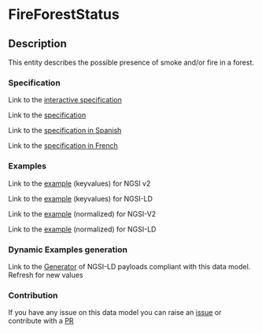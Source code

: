 # FireForestStatus

## Description 

This entity describes the possible presence of smoke and/or fire in a forest.
### Specification

Link to the [interactive specification](https://swagger.lab.fiware.org/?url=https://smart-data-models.github.io/dataModel.Forestry/FireForestStatus/swagger.yaml)

Link to the [specification](https://smart-data-models.github.io/dataModel.Forestry/FireForestStatus/doc/spec.md)

Link to the [specification in Spanish](https://smart-data-models.github.io/dataModel.Forestry/FireForestStatus/doc/spec_ES.md)

Link to the [specification in French](https://smart-data-models.github.io/dataModel.Forestry/FireForestStatus/doc/spec_FR.md)
### Examples

Link to the [example](https://smart-data-models.github.io/dataModel.Forestry/FireForestStatus/examples/example.json) (keyvalues) for NGSI v2

Link to the [example](https://smart-data-models.github.io/dataModel.Forestry/FireForestStatus/examples/example.jsonld) (keyvalues) for NGSI-LD

Link to the [example](https://smart-data-models.github.io/dataModel.Forestry/FireForestStatus/examples/example-normalized.json) (normalized) for NGSI-V2

Link to the [example](https://smart-data-models.github.io/dataModel.Forestry/FireForestStatus/examples/example-normalized.jsonld) (normalized) for NGSI-LD
### Dynamic Examples generation

Link to the [Generator](https://smartdatamodels.org/extra/ngsi-ld_generator_v0.91.php?schemaUrl=https://raw.githubusercontent.com/smart-data-models/dataModel.Forestry/master/FireForestStatus/schema.json&email=info@smartdatamodels.org) of NGSI-LD payloads compliant with this data model. Refresh for new values
### Contribution

 If you have any issue on this data model you can raise an [issue](https://github.com/smart-data-models/dataModel.Forestry/issues)  or contribute with a [PR](https://github.com/smart-data-models/dataModel.Forestry/pulls)
